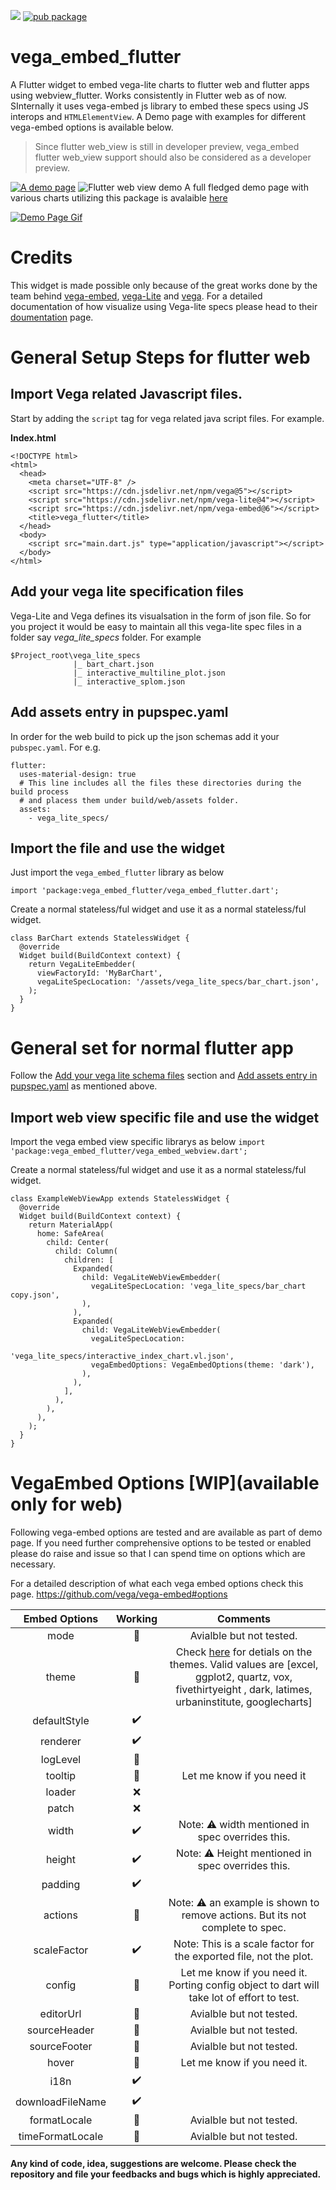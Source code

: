 ![](https://github.com/Abhilash-Chandran/vega_embed_flutter/workflows/build%20and%20test/badge.svg)
[![pub package](https://img.shields.io/pub/v/vega_embed_flutter.svg)](https://pub.dev/packages/vega_embed_flutter)

# vega_embed_flutter

A Flutter widget to embed vega-lite charts to flutter web and flutter apps using webview_flutter. Works consistently in Flutter web as of now. SInternally it uses vega-embed js library to embed these specs using JS interops and `HTMLElementView`. A Demo page with examples for different vega-embed options is available below.

> Since flutter web_view is still in developer preview, vega_embed flutter web_view support should also be considered as a developer preview.

[![A demo page](repo_example.png)](https://abhilash-chandran.github.io/vega_embed_flutter/)
![Flutter web view demo](web_view_demo.png)
A full fledged demo page with various charts utilizing this package is avalaible [here](https://abhilash-chandran.github.io/vega_embed_flutter_demo_page/#/)

[![Demo Page Gif](interactions.gif)](https://abhilash-chandran.github.io/vega_embed_flutter_demo_page/#/)

# Credits

This widget is made possible only because of the great works done by the team behind [vega-embed](https://github.com/vega/vega-embed), [vega-Lite](https://vega.github.io/vega-lite/) and [vega](https://vega.github.io/vega/). For a detailed documentation of how visualize using Vega-lite specs please head to their [doumentation](https://vega.github.io/vega-lite/docs/) page.

# General Setup Steps for flutter web

## Import Vega related Javascript files.

Start by adding the `script` tag for vega related java script files. For example.

**Index.html**

```
<!DOCTYPE html>
<html>
  <head>
    <meta charset="UTF-8" />
    <script src="https://cdn.jsdelivr.net/npm/vega@5"></script>
    <script src="https://cdn.jsdelivr.net/npm/vega-lite@4"></script>
    <script src="https://cdn.jsdelivr.net/npm/vega-embed@6"></script>
    <title>vega_flutter</title>
  </head>
  <body>
    <script src="main.dart.js" type="application/javascript"></script>
  </body>
</html>
```

## Add your vega lite specification files

Vega-Lite and Vega defines its visualsation in the form of json file. So for you project it would be easy to maintain all this vega-lite spec files in a folder say _vega_lite_specs_ folder. For example

```
$Project_root\vega_lite_specs
              |_ bart_chart.json
              |_ interactive_multiline_plot.json
              |_ interactive_splom.json
```

## Add assets entry in pupspec.yaml

In order for the web build to pick up the json schemas add it your `pubspec.yaml`. For e.g.

```
flutter:
  uses-material-design: true
  # This line includes all the files these directories during the build process
  # and placess them under build/web/assets folder.
  assets:
    - vega_lite_specs/
```

## Import the file and use the widget

Just import the `vega_embed_flutter` library as below

`import 'package:vega_embed_flutter/vega_embed_flutter.dart';`

Create a normal stateless/ful widget and use it as a normal stateless/ful widget.

```
class BarChart extends StatelessWidget {
  @override
  Widget build(BuildContext context) {
    return VegaLiteEmbedder(
      viewFactoryId: 'MyBarChart',
      vegaLiteSpecLocation: '/assets/vega_lite_specs/bar_chart.json',
    );
  }
}
```

# General set for normal flutter app

Follow the [Add your vega lite schema files](https://pub.dev/packages/vega_embed_flutter#add-your-vega-lite-schema-files) section and [Add assets entry in pupspec.yaml](https://pub.dev/packages/vega_embed_flutter#add-assets-entry-in-pupspecyaml) as mentioned above.

## Import web view specific file and use the widget

Import the vega embed view specific librarys as below
`import 'package:vega_embed_flutter/vega_embed_webview.dart';`

Create a normal stateless/ful widget and use it as a normal stateless/ful widget.

```
class ExampleWebViewApp extends StatelessWidget {
  @override
  Widget build(BuildContext context) {
    return MaterialApp(
      home: SafeArea(
        child: Center(
          child: Column(
            children: [
              Expanded(
                child: VegaLiteWebViewEmbedder(
                  vegaLiteSpecLocation: 'vega_lite_specs/bar_chart copy.json',
                ),
              ),
              Expanded(
                child: VegaLiteWebViewEmbedder(
                  vegaLiteSpecLocation:
                      'vega_lite_specs/interactive_index_chart.vl.json',
                  vegaEmbedOptions: VegaEmbedOptions(theme: 'dark'),
                ),
              ),
            ],
          ),
        ),
      ),
    );
  }
}
```

# VegaEmbed Options [WIP](available only for web)

Following vega-embed options are tested and are available as part of demo page. If you need further comprehensive options to be tested or enabled please do raise and issue so that I can spend time on options which are necessary.

For a detailed description of what each vega embed options check this page.
https://github.com/vega/vega-embed#options

|  Embed Options   |      Working       |                                                                                                  Comments                                                                                                  |
| :--------------: | :----------------: | :--------------------------------------------------------------------------------------------------------------------------------------------------------------------------------------------------------: |
|       mode       |   :construction:   |                                                                                          Avialble but not tested.                                                                                          |
|      theme       |       :100:        | Check [here](https://github.com/vega/vega-themes#included-themes) for detials on the themes. Valid values are [excel, ggplot2, quartz, vox, fivethirtyeight , dark, latimes, urbaninstitute, googlecharts] |
|   defaultStyle   | :heavy_check_mark: |                                                                                                                                                                                                            |
|     renderer     | :heavy_check_mark: |                                                                                                                                                                                                            |
|     logLevel     |   :construction:   |                                                                                                                                                                                                            |
|     tooltip      |     :thinking:     |                                                                                         Let me know if you need it                                                                                         |
|      loader      |        :x:         |                                                                                                                                                                                                            |
|      patch       |        :x:         |                                                                                                                                                                                                            |
|      width       | :heavy_check_mark: |                                                                          Note: :warning: width mentioned in spec overrides this.                                                                           |
|      height      | :heavy_check_mark: |                                                                          Note: :warning: Height mentioned in spec overrides this.                                                                          |
|     padding      | :heavy_check_mark: |                                                                                                                                                                                                            |
|     actions      |   :construction:   |                                                            Note: :warning: an example is shown to remove actions. But its not complete to spec.                                                            |
|   scaleFactor    | :heavy_check_mark: |                                                                     Note: This is a scale factor for the exported file, not the plot.                                                                      |
|      config      |     :thinking:     |                                                         Let me know if you need it. Porting config object to dart will take lot of effort to test.                                                         |
|    editorUrl     |   :construction:   |                                                                                          Avialble but not tested.                                                                                          |
|   sourceHeader   |   :construction:   |                                                                                          Avialble but not tested.                                                                                          |
|   sourceFooter   |   :construction:   |                                                                                          Avialble but not tested.                                                                                          |
|      hover       |     :thinking:     |                                                                                        Let me know if you need it.                                                                                         |
|       i18n       | :heavy_check_mark: |                                                                                                                                                                                                            |
| downloadFileName | :heavy_check_mark: |                                                                                                                                                                                                            |
|   formatLocale   |   :construction:   |                                                                                          Avialble but not tested.                                                                                          |
| timeFormatLocale |   :construction:   |                                                                                          Avialble but not tested.                                                                                          |

#### Any kind of code, idea, suggestions are welcome. Please check the repository and file your feedbacks and bugs which is highly appreciated.
